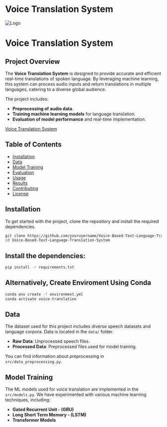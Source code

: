 # Voice Translation System

![Logo](https://github.com/MosesTheRedSea/Voice-Based-Text-Language-Translation-System/blob/main/voice_translation.png)

# Voice Translation System

## Project Overview
The **Voice Translation System** is designed to provide accurate and efficient real-time translations of spoken language. By leveraging machine learning, this system can process audio inputs and return translations in multiple languages, catering to a diverse global audience.

The project includes:
- **Preprocessing of audio data**.
- **Training machine learning models** for language translation.
- **Evaluation of model performance** and real-time implementation.

[Voice Translation System](https://mosestheredsea.github.io/Voice-Based-Text-Language-Translation-System/)

## Table of Contents
- [Installation](#installation)
- [Data](#data)
- [Model Training](#model-training)
- [Evaluation](#evaluation)
- [Usage](#usage)
- [Results](#results)
- [Contributing](#contributing)
- [License](#license)

## Installation

To get started with the project, clone the repository and install the required dependencies.

```bash
git clone https://github.com/yourusername/Voice-Based-Text-Language-Translation-System
cd Voice-Based-Text-Language-Translation-System
```

## Install the dependencies:
```bash
pip install -r requirements.txt
```

##  Alternatively, Create Enviroment Using Conda 
```bash
conda env create -f environment.yml
conda activate voice-translation
```

## Data

The dataset used for this project includes diverse speech datasets and language corpora. Data is located in the `data/` folder.

- **Raw Data**: Unprocessed speech files.
- **Processed Data**: Preprocessed files used for model training.

You can find information about preprocessing in `src/data_preprocessing.py`.

## Model Training

The ML models used for voice translation are implemented in the `src/models.py`. We have experimented with various machine learning techniques, including:

- **Gated Recurrent Unit - (GRU)**
-  **Long Short Term Memory  - (LSTM)**
- **Transformer Models**
